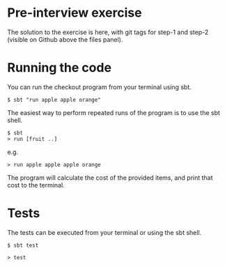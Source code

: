 Pre-interview exercise
======================

The solution to the exercise is here, with git tags for step-1 and
step-2 (visible on Github above the files panel).

# Running the code

You can run the checkout program from your terminal using sbt.

    $ sbt "run apple apple orange"

The easiest way to perform repeated runs of the program is to use the
sbt shell.

    $ sbt
    > run [fruit ..]

e.g.

    > run apple apple apple orange

The program will calculate the cost of the provided items, and print
that cost to the terminal.

# Tests

The tests can be executed from your terminal or using the sbt shell.

    $ sbt test
    
    > test
